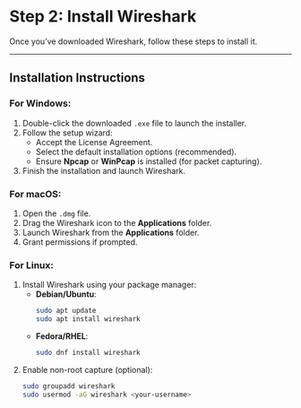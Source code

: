 # Step 2: Install Wireshark

Once you’ve downloaded Wireshark, follow these steps to install it.

---

## Installation Instructions

### For Windows:
1. Double-click the downloaded `.exe` file to launch the installer.
2. Follow the setup wizard:
   - Accept the License Agreement.
   - Select the default installation options (recommended).
   - Ensure **Npcap** or **WinPcap** is installed (for packet capturing).
3. Finish the installation and launch Wireshark.

### For macOS:
1. Open the `.dmg` file.
2. Drag the Wireshark icon to the **Applications** folder.
3. Launch Wireshark from the **Applications** folder.
4. Grant permissions if prompted.

### For Linux:
1. Install Wireshark using your package manager:
   - **Debian/Ubuntu**:  
     ```bash
     sudo apt update
     sudo apt install wireshark
     ```
   - **Fedora/RHEL**:  
     ```bash
     sudo dnf install wireshark
     ```
2. Enable non-root capture (optional):
   ```bash
   sudo groupadd wireshark
   sudo usermod -aG wireshark <your-username>
